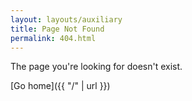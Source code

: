 ```yaml
---
layout: layouts/auxiliary
title: Page Not Found
permalink: 404.html
---
```


The page you're looking for doesn't exist.

[Go home]({{ "/" | url }})
